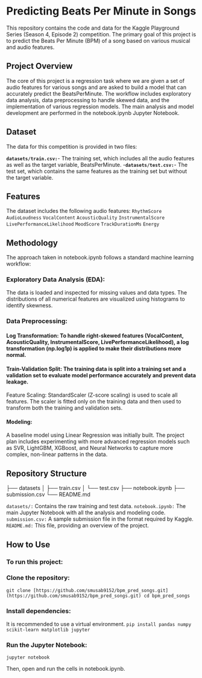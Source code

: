 # Predicting Beats Per Minute in Songs

This repository contains the code and data for the Kaggle Playground Series (Season 4, Episode 2) competition. The primary goal of this project is to predict the Beats Per Minute (BPM) of a song based on various musical and audio features.

## Project Overview

The core of this project is a regression task where we are given a set of audio features for various songs and are asked to build a model that can accurately predict the BeatsPerMinute. The workflow includes exploratory data analysis, data preprocessing to handle skewed data, and the implementation of various regression models.
The main analysis and model development are performed in the notebook.ipynb Jupyter Notebook.

## Dataset

The data for this competition is provided in two files:

**`datasets/train.csv:`**- The training set, which includes all the audio features as well as the target variable, BeatsPerMinute.
-**`datasets/test.csv:`**- The test set, which contains the same features as the training set but without the target variable.

## Features
The dataset includes the following audio features: 
`RhythmScore`
`AudioLoudness`
`VocalContent`
`AcousticQuality`
`InstrumentalScore`
`LivePerformanceLikelihood`
`MoodScore`
`TrackDurationMs`
`Energy`

## Methodology
The approach taken in notebook.ipynb follows a standard machine learning workflow:

### Exploratory Data Analysis (EDA):
The data is loaded and inspected for missing values and data types.
The distributions of all numerical features are visualized using histograms to identify skewness.
### Data Preprocessing:

#### Log Transformation: To handle right-skewed features (VocalContent, AcousticQuality, InstrumentalScore, LivePerformanceLikelihood), a log transformation (np.log1p) is applied to make their distributions more normal.
#### Train-Validation Split: The training data is split into a training set and a validation set to evaluate model performance accurately and prevent data leakage.
Feature Scaling: StandardScaler (Z-score scaling) is used to scale all features. The scaler is fitted only on the training data and then used to transform both the training and validation sets.
#### Modeling:
A baseline model using Linear Regression was initially built.
The project plan includes experimenting with more advanced regression models such as SVR, LightGBM, XGBoost, and Neural Networks to capture more complex, non-linear patterns in the data.

## Repository Structure
 ├── datasets
 │   ├── train.csv
 │   └── test.csv
 ├── notebook.ipynb
 ├── submission.csv
 └── README.md


`datasets/:` Contains the raw training and test data.
`notebook.ipynb:` The main Jupyter Notebook with all the analysis and modeling code.
`submission.csv:` A sample submission file in the format required by Kaggle.
`README.md:` This file, providing an overview of the project.


##  How to Use

### To run this project:

### Clone the repository:
`git clone [https://github.com/smusab9152/bpm_pred_songs.git](https://github.com/smusab9152/bpm_pred_songs.git)
 cd bpm_pred_songs`



### Install dependencies:
It is recommended to use a virtual environment.
`pip install pandas numpy scikit-learn matplotlib jupyter`


### Run the Jupyter Notebook:
`jupyter notebook`

Then, open and run the cells in notebook.ipynb.
